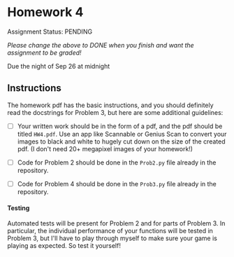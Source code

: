 # Homework 4

Assignment Status: PENDING

_Please change the above to DONE when you finish and want the assignment to be graded!_

Due the night of Sep 26 at midnight 


## Instructions
The homework pdf has the basic instructions, and you should definitely read the docstrings for Problem 3, but here are some additional guidelines:
 - [ ] Your written work should be in the form of a pdf, and the pdf should be titled `HW4.pdf`. Use an app like Scannable or Genius Scan to convert your images to black and white to hugely cut down on the size of the created pdf. (I don't need 20+ megapixel images of your homework!)
 - [ ] Code for Problem 2 should be done in the `Prob2.py` file already in the repository. 
 - [ ] Code for Problem 4 should be done in the `Prob3.py` file already in the repository. 


#### Testing
Automated tests will be present for Problem 2 and for parts of Problem 3. In particular, the individual performance of your functions will be tested in Problem 3, but I'll have to play through myself to make sure your game is playing as expected. So test it yourself!
